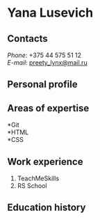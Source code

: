 # Yana Lusevich
## Contacts
*Phone*: +375 44 575 51 12  
*E-mail*: preety_lynx@mail.ru
## Personal profile  

## Areas of expertise  
*Git  
*HTML  
*CSS   
## Work experience  
1. TeachMeSkills
1. RS School  
## Education history  

